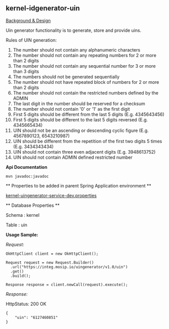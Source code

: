 ## kernel-idgenerator-uin

[Background & Design](../../docs/design/kernel/kernel-idgenerator-uin.md)

Uin generator functionality is to generate, store and provide uins.

Rules of UIN generation:
1. The number should not contain any alphanumeric characters
2. The number should not contain any repeating numbers for 2 or more than 2 digits
3. The number should not contain any sequential number for 3 or more than 3 digits
4. The numbers should not be generated sequentially
5. The number should not have repeated block of numbers for 2 or more than 2 digits
6. The number should not contain the restricted numbers defined by the ADMIN
7. The last digit in the number should be reserved for a checksum
8. The number should not contain '0' or '1' as the first digit
9. First 5 digits should be different from the last 5 digits (E.g. 4345643456)
10. First 5 digits should be different to the last 5 digits reversed (E.g. 4345665434)
11. UIN should not be an ascending or descending cyclic figure (E.g. 4567890123, 6543210987)
12. UIN should be different from the repetition of the first two digits 5 times (E.g. 3434343434)
13. UIN should not contain three even adjacent digits (E.g. 3948613752)
14. UIN should not contain ADMIN defined restricted number

**Api Documentation**


```
mvn javadoc:javadoc
```


** Properties to be added in parent Spring Application environment **

[kernel-uingenerator-service-dev.properties](../../config/kernel-uingenerator-service-dev.properties)




** Database Properties **

Schema : kernel

Table : uin

**Usage Sample:**

  *Request:*
  
```
OkHttpClient client = new OkHttpClient();

Request request = new Request.Builder()
  .url("https://integ.mosip.io/uingenerator/v1.0/uin")
  .get()
  .build();

Response response = client.newCall(request).execute();
```


  *Response:*
  
  HttpStatus: 200 OK
  
```
{
    "uin": "6127460851"
}
```









